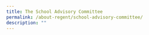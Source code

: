 ```yaml
---
title: The School Advisory Committee
permalink: /about-regent/school-advisory-committee/
description: ""
---
```

